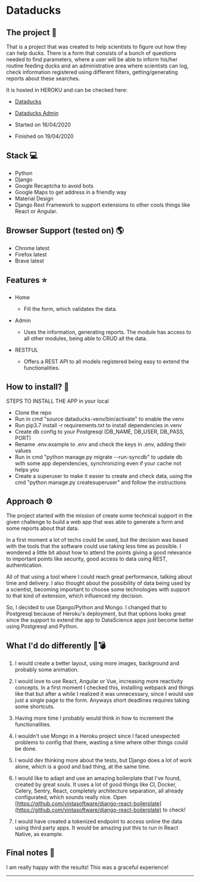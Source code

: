 Dataducks
===

## The project 🧙
That is a project that was created to help scientists to figure out how they can help ducks. There is a form that consists of a bunch of questions needed to find parameters, where a user will be able to inform his/her routine feeding ducks and an administrative area where scientists can log, check information registered using different filters, getting/generating reports about these searches.

It is hosted in HEROKU and can be checked here: 
* [Dataducks](https://demo-dataducks.herokuapp.com/)
* [Dataducks Admin](https://demo-dataducks.herokuapp.com/admin)

* Started on 16/04/2020
* Finished on 19/04/2020

## Stack 💻
* Python
* Django
* Google Recaptcha to avoid bots
* Google Maps to get address in a friendly way
* Material Design
* Django Rest Framework to support extensions to other cools things like React or Angular. 

## Browser Support (tested on) 🌎
* Chrome latest
* Firefox latest
* Brave latest

## Features ⭐️
* Home
  * Fill the form, which validates the data.
  
* Admin 
  * Uses the information, generating reports. The module has access to all other modules, being able to CRUD all the data.
  
* RESTFUL 
  * Offers a REST API to all models registered being easy to extend the functionalities. 

## How to install? 🔧
STEPS TO INSTALL THE APP in your local

- Clone the repo
- Run in cmd "source dataducks-venv/bin/activate" to enable the venv
- Run pip3.7 install -r requirements.txt to install dependencies in venv
- Create db config to your Postgresql (DB_NAME, DB_USER, DB_PASS, PORT)
- Rename .env.example to .env and check the keys in .env, adding their values
- Run in cmd "python manage.py migrate --run-syncdb" to update db with some app dependencies, synchronizing even if your cache not helps you
- Create a superuser to make it easier to create and check data, using the cmd "python manage.py createsuperuser" and follow the instructions

## Approach ⚙️
The project started with the mission of create some technical support in the given challenge to build a web app that was able to generate a form and some reports about that data.

In a first moment a lot of techs could be used, but the decision was based with the tools that the software could use taking less time as possible. I wondered a little bit about how to attend the points giving a good relevance to important points like security, good access to data using REST, authentication. 

All of that using a tool where I could reach great performance, talking about time and delivery. I also thought about the possibility of data being used by a scientist, becoming important to choose some technologies with support to that kind of extension, which influenced my decision. 

So, I decided to use Django/Python and Mongo. I changed that to Postgresql because of Heroku's deployment, but that options looks great since the support to extend the app to DataScience apps just become better using Postgresql and Python. 

## What I'd do differently 🔮💣️
1. I would create a better layout, using more images, background and probably some animation.

2. I would love to use React, Angular or Vue, increasing more reactivity concepts. In a first moment I checked this, installing webpack and things like that but after a while I realized it was unnecessary, since I would use just a single page to the form. Anyways short deadlines requires taking some shortcuts.

3. Having more time I probably would think in how to increment the functionalities. 

4. I wouldn't use Mongo in a Heroku project since I faced unexpected problems to config that there, wasting a time where other things could be done.

5. I would dev thinking more about the tests, but Django does a lot of work alone, which is a good and bad thing, at the same time.

6. I would like to adapt and use an amazing boilerplate that I've found, created by great souls. It uses a lot of good things like CI, Docker, Celery, Sentry, React, completely architecture separation, all already configurated, which sounds really nice. Open [https://github.com/vintasoftware/django-react-boilerplate](https://github.com/vintasoftware/django-react-boilerplate) to check!

7. I would have created a tokenized endpoint to access online the data using third party apps. It would be amazing put this to run in React Native, as example.

## Final notes 📔
I am really happy with the results! This was a graceful experience!

___

